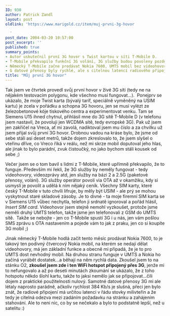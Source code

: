 ```yaml
---
ID: 930
author: Patrick Zandl
layout: post
oldlink: 'https://www.marigold.cz/item/muj-prvni-3g-hovor

  '
post_date: 2004-03-20 10:57:00
post_excerpt: ''
published: true
summary_points:
- Autor uskutečnil první 3G hovor s Twist kartou v síti T-Mobile D.
- T-Mobile překvapilo funkční 3G volání, 3G služby budou povoleny později.
- Německý T-Mobile začne prodávat Nokia 7600, UMTS mobil bez videohovorů.
- G datové přenosy byly rychlé, ale s citelnou latencí radiového připojení.
title: "Můj první 3G hovor"
---
```


<p>
Tak jsem ve čtvrtek provedl svůj první hovor v živé 3G síti (tedy ne na nějakém testovacím polygonu, kde všechno musí fungovat...).&#160; Ponejprv se ukázalo, že moje Twist karta (bývalý tarif, speciálně vyměněný na USIM kartu) je zcela v pořádku a schopna 3G hovoru, jen se musí vylézt ze železobetonové kóje tiskového centra a experimentovat venku. Tam se Siemens U15 ihned chytnul, přihlásil mne do 3G sítě T-Mobile D (v telefonu jsem nastavil, že povoluji jen WCDMA sítě, tedy evropské 3G). Pak už jsem jen zakřičel na Vreca, ať mi zavolá, nadiktoval jsem mu číslo a za chvilku už jsem přijal svůj první 3G hovor. Drobnou vadou na kráse bylo, že jsme od sebe stáli asi deset metrů, takže dojem zkreslovalo to, že jsem slyšel o vteřinu dříve, co Vreco říká v reálu, než mi skrze mobil doputoval jeho hlas, ale jinak to bylo parádní, zvuk čistoučký, no jako bychom stáli kousek od sebe ;)</p>

<p>
Večer jsem se o tom bavil s lidmi z T-Mobile, které upřímně překvapilo, že to funguje. Především mi řekli, že 3G služby by neměly fungovat - tedy videohovory, videozprávy atd, jen služby na bázi 2 a 2.5G (paketové přenosy, volání). 3G služby operátor povolí via OTA až v okamžiku, kdy si usmyslí je povolit a udělá k nim nějaký ceník. Všechny SIM karty, které český T-Mobile v tuto chvíli lifruje, by měly být USIM - ale prý se mohou vyskytnout staré skladové zásoby. Je to divné - ta moje firemní SIM karta se v Siemens U15 vůbec nechytla, telefon ji srdnatě ignoroval a pořád hlásil, <EM>Insert SIM card</EM>. Videohovor jsem stejně nemohl vyzkoušet, protože jsme neměli druhý UMTS telefon, takže jsme jen telefonovali z GSM do UMTS sítě. &#160;Takže se nebojte - jen co T-Mobile spustí 3G i u nás, jen vám pošlou SMS zprávu s OTA nastavením a pojede vám to jak z praku, jen co si koupíte 3G mobil ;)</p>

<p>
Jinak německý T-Mobile hodlá začít tento měsíc prodávat Nokia 7600, to je takový ten podivný čtvercový Nokia mobil, na kterém se nedají dělat videohovory, má jen základní funkce a obecně mi připadá, že je to pro UMTS dost nevhodný mobil. Na druhou stranu funguje v UMTS a Nokia ho začíná vyrábět dostatek...a běhají na něm rychlá data. Zkoušel jsem to na stánku O2, <STRONG>zkoušel jsem zde i ten WiFi hotspot připojený přes 3G</STRONG>, jenže mi to nefungovalo a až po deseti minutách zkoumání se ukázalo, že z toho hotspotu někdo šlohl kartu, takže to jaksi nemělo jak se připojovat...čili dojem z praktické použitelnosti nulový. Samotné datové přenosy 3G mi ale létaly naprosto parádně, ačkoliv rychlost 384 Kb/s je slušná, přeci jen bylo znát, že radiové připojení má určitou latenci v řádu stovky milivteřin a že tedy je citelná odezva mezi zadáním požadavku na stránku a zahájením stahování. Ale to není nic, co by se nečekalo a bylo to podstatně lepší, než u satelitu :)</p>